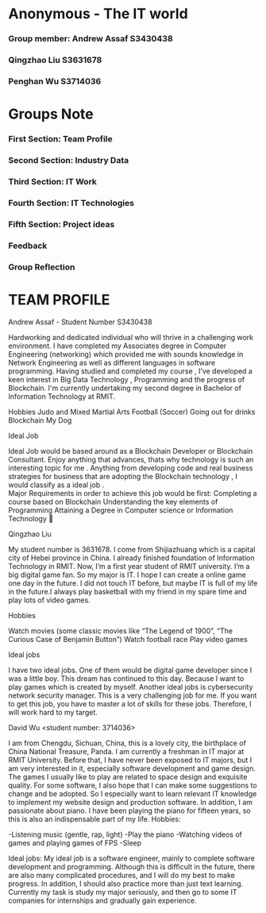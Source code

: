 # Anonymous - The IT world


### Group member: Andrew Assaf   S3430438
###               Qingzhao Liu   S3631678
###               Penghan   Wu   S3714036
 

# Groups Note

### First Section: Team Profile 
### Second Section: Industry Data
### Third Section: IT Work 
### Fourth Section: IT Technologies 
### Fifth Section: Project ideas 
### Feedback 
### Group Reflection 

# TEAM PROFILE

Andrew Assaf - Student Number S3430438 

Hardworking and dedicated individual who will thrive in a challenging work environment. I have completed my Associates degree in Computer Engineering (networking) which provided me with sounds knowledge in Network Engineering as well as different languages in software programming. Having studied and completed my course , I’ve developed a keen interest in Big Data Technology , Programming and the progress of Blockchain.   I'm currently undertaking my second degree in Bachelor of Information Technology at RMIT. 

Hobbies 
Judo and Mixed Martial Arts 
Football (Soccer)
Going out for drinks 
Blockchain 
My Dog 

Ideal Job
 
Ideal Job would be based around as a Blockchain Developer or Blockchain Consultant. Enjoy anything that advances, thats why technology is such an interesting topic for me . Anything from developing code and real business strategies for business that are adopting the Blockchain technology , I would classify as a ideal job .  
Major Requirements in order to achieve this job would be first:
Completing a course based on Blockchain
Understanding the key elements of Programming
Attaining a Degree in Computer science or Information Technology 

                                           

Qingzhao Liu

My student number is 3631678. I come from Shijiazhuang which is a capital city of Hebei province in China. I already finished foundation of Information Technology in RMIT. Now, I’m a  first year student of RMIT university. I’m a big digital game fan. So my major is IT. I hope I can create a online game one day in the future. I did not touch IT before, but maybe IT is full of my life in the future.I always play basketball with my friend in my spare time and play lots of video games.



Hobbies

Watch movies (some classic movies like “The Legend of 1900”, “The Curious Case of Benjamin Button”)
Watch football race
Play video games



Ideal jobs

I have two ideal jobs. One of them would be digital game developer since I was a little boy. This dream has continued to this day. Because I want to play games which is created by myself. Another ideal jobs is cybersecurity network security manager. This is a very challenging job for me. If you want to get this job, you have to master a lot of skills for these jobs. Therefore, I will work hard to my target.


David Wu <student number: 3714036>

I am from Chengdu, Sichuan, China, this is a lovely city, the birthplace of China National Treasure, Panda. I am currently a freshman in IT major at RMIT University. Before that, I have never been exposed to IT majors, but I am very interested in it, especially software development and game design. The games I usually like to play are related to space design and exquisite quality. For some software, I also hope that I can make some suggestions to change and be adopted. So I especially want to learn relevant IT knowledge to implement my website design and production software. In addition, I am passionate about piano. I have been playing the piano for fifteen years, so this is also an indispensable part of my life.
Hobbies:

-Listening music (gentle, rap, light)
-Play the piano
-Watching videos of games and playing games of FPS
-Sleep

Ideal jobs:
My ideal job is a software engineer, mainly to complete software development and programming. Although this is difficult in the future, there are also many complicated procedures, and I will do my best to make progress. In addition, I should also practice more than just text learning. Currently my task is study my major seriously, and then go to some IT companies for internships and gradually gain experience.

